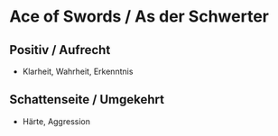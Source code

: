 # Ace of Swords / As der Schwerter

## Positiv / Aufrecht

- Klarheit, Wahrheit, Erkenntnis

## Schattenseite / Umgekehrt

- Härte, Aggression
